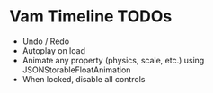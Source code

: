 # Vam Timeline TODOs

- Undo / Redo
- Autoplay on load
- Animate any property (physics, scale, etc.) using JSONStorableFloatAnimation
- When locked, disable all controls
